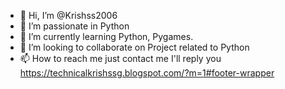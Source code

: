 - 👋 Hi, I’m @Krishss2006
- 👀 I’m passionate in Python
- 🌱 I’m currently learning Python, Pygames.
- 💞️ I’m looking to collaborate on Project related to Python
- 📫 How to reach me just contact me I'll reply you https://technicalkrishssg.blogspot.com/?m=1#footer-wrapper

<!---
Krishss2006/Krishss2006 is a ✨ special ✨ repository because its `README.md` (this file) appears on your GitHub profile.
You can click the Preview link to take a look at your changes.
--->
